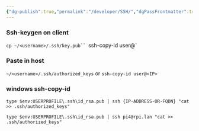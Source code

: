 ```yaml
---
{"dg-publish":true,"permalink":"/developer/SSH/","dgPassFrontmatter":true}
---
```




### Ssh-keygen on client
`cp ~/<username>/.ssh/key.pub``
`ssh-copy-id user@<IP>`

### Paste in host
`~/<username>/.ssh/authorized_keys`
or
`ssh-copy-id user@<IP>`

### windows ssh-copy-id
`type $env:USERPROFILE\.ssh\id_rsa.pub | ssh {IP-ADDRESS-OR-FQDN} "cat >> .ssh/authorized_keys"`

`type $env:USERPROFILE\.ssh\id_rsa.pub | ssh pi4@rpi.lan "cat >> .ssh/authorized_keys"`